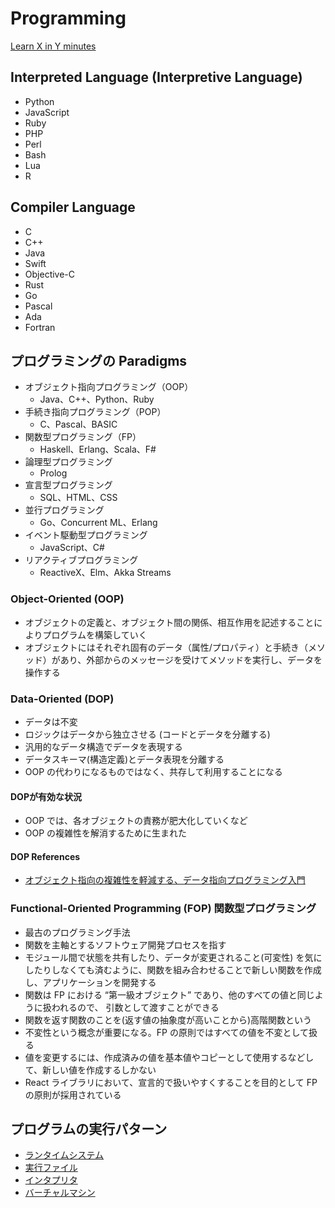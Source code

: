 # Programming

[Learn X in Y minutes](https://learnxinyminutes.com/)

## Interpreted Language (Interpretive Language)

- Python
- JavaScript
- Ruby
- PHP
- Perl
- Bash
- Lua
- R

## Compiler Language

- C
- C++
- Java
- Swift
- Objective-C
- Rust
- Go
- Pascal
- Ada
- Fortran

## プログラミングの Paradigms

- オブジェクト指向プログラミング（OOP）
  - Java、C++、Python、Ruby
- 手続き指向プログラミング（POP）
  - C、Pascal、BASIC
- 関数型プログラミング（FP）
  - Haskell、Erlang、Scala、F#
- 論理型プログラミング
  - Prolog
- 宣言型プログラミング
  - SQL、HTML、CSS
- 並行プログラミング
  - Go、Concurrent ML、Erlang
- イベント駆動型プログラミング
  - JavaScript、C#
- リアクティブプログラミング
  - ReactiveX、Elm、Akka Streams

### Object-Oriented (OOP)

- オブジェクトの定義と、オブジェクト間の関係、相互作用を記述することによりプログラムを構築していく
- オブジェクトにはそれぞれ固有のデータ（属性/プロパティ）と手続き（メソッド）があり、外部からのメッセージを受けてメソッドを実行し、データを操作する

### Data-Oriented (DOP)

- データは不変
- ロジックはデータから独立させる (コードとデータを分離する)
- 汎用的なデータ構造でデータを表現する
- データスキーマ(構造定義)とデータ表現を分離する
- OOP の代わりになるものではなく、共存して利用することになる

#### DOPが有効な状況

- OOP では、各オブジェクトの責務が肥大化していくなど
- OOP の複雑性を解消するために生まれた

#### DOP References

- [オブジェクト指向の複雑性を軽減する、データ指向プログラミング入門](https://zenn.dev/chillnn_tech/articles/e78a76f94ad45a)

### Functional-Oriented Programming (FOP) 関数型プログラミング

- 最古のプログラミング手法
- 関数を主軸とするソフトウェア開発プロセスを指す
- モジュール間で状態を共有したり、データが変更されること(可変性) を気にしたりしなくても済むように、関数を組み合わせることで新しい関数を作成し、アプリケーションを開発する
- 関数は FP における “第一級オブジェクト” であり、他のすべての値と同じように扱われるので、 引数として渡すことができる
- 関数を返す関数のことを(返す値の抽象度が高いことから)高階関数という
- 不変性という概念が重要になる。FP の原則ではすべての値を不変として扱る
- 値を変更するには、作成済みの値を基本値やコピーとして使用するなどして、新しい値を作成するしかない
- React ライブラリにおいて、宣言的で扱いやすくすることを目的として FP の原則が採用されている

## プログラムの実行パターン

- [ランタイムシステム](https://ja.wikipedia.org/wiki/%E3%83%A9%E3%83%B3%E3%82%BF%E3%82%A4%E3%83%A0%E3%82%B7%E3%82%B9%E3%83%86%E3%83%A0)
- [実行ファイル](https://ja.wikipedia.org/wiki/%E5%AE%9F%E8%A1%8C%E3%83%95%E3%82%A1%E3%82%A4%E3%83%AB)
- [インタプリタ](https://ja.wikipedia.org/wiki/%E3%82%A4%E3%83%B3%E3%82%BF%E3%83%97%E3%83%AA%E3%82%BF)
- [バーチャルマシン](https://ja.wikipedia.org/wiki/%E4%BB%AE%E6%83%B3%E6%A9%9F%E6%A2%B0)
